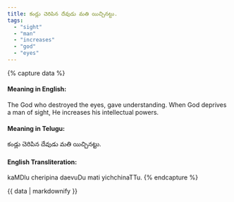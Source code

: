 ```yaml
---
title: కండ్లు చెరిపిన దేవుడు మతి యిచ్చినట్టు.
tags:
  - "sight"
  - "man"
  - "increases"
  - "god"
  - "eyes"
---
```


{% capture data %}
#### Meaning in English:
The God who destroyed the eyes, gave understanding.
When God deprives a man of sight, He increases his intellectual powers.

#### Meaning in Telugu:
కండ్లు చెరిపిన దేవుడు మతి యిచ్చినట్టు.

#### English Transliteration:
kaMDlu cheripina daevuDu mati yichchinaTTu.
{% endcapture %}

{{ data | markdownify }}

